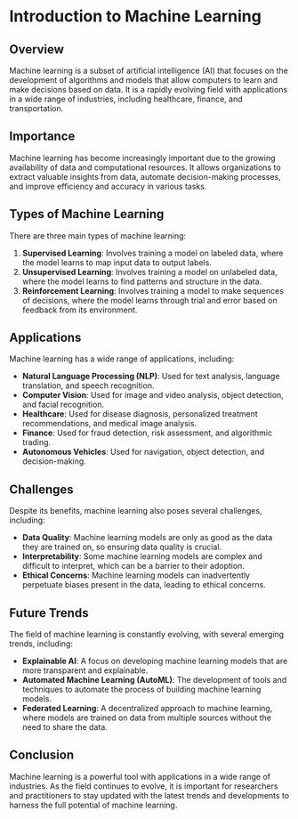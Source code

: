 # Introduction to Machine Learning

## Overview
Machine learning is a subset of artificial intelligence (AI) that focuses on the development of algorithms and models that allow computers to learn and make decisions based on data. It is a rapidly evolving field with applications in a wide range of industries, including healthcare, finance, and transportation.

## Importance
Machine learning has become increasingly important due to the growing availability of data and computational resources. It allows organizations to extract valuable insights from data, automate decision-making processes, and improve efficiency and accuracy in various tasks.

## Types of Machine Learning
There are three main types of machine learning:
1. **Supervised Learning**: Involves training a model on labeled data, where the model learns to map input data to output labels.
2. **Unsupervised Learning**: Involves training a model on unlabeled data, where the model learns to find patterns and structure in the data.
3. **Reinforcement Learning**: Involves training a model to make sequences of decisions, where the model learns through trial and error based on feedback from its environment.

## Applications
Machine learning has a wide range of applications, including:
- **Natural Language Processing (NLP)**: Used for text analysis, language translation, and speech recognition.
- **Computer Vision**: Used for image and video analysis, object detection, and facial recognition.
- **Healthcare**: Used for disease diagnosis, personalized treatment recommendations, and medical image analysis.
- **Finance**: Used for fraud detection, risk assessment, and algorithmic trading.
- **Autonomous Vehicles**: Used for navigation, object detection, and decision-making.

## Challenges
Despite its benefits, machine learning also poses several challenges, including:
- **Data Quality**: Machine learning models are only as good as the data they are trained on, so ensuring data quality is crucial.
- **Interpretability**: Some machine learning models are complex and difficult to interpret, which can be a barrier to their adoption.
- **Ethical Concerns**: Machine learning models can inadvertently perpetuate biases present in the data, leading to ethical concerns.

## Future Trends
The field of machine learning is constantly evolving, with several emerging trends, including:
- **Explainable AI**: A focus on developing machine learning models that are more transparent and explainable.
- **Automated Machine Learning (AutoML)**: The development of tools and techniques to automate the process of building machine learning models.
- **Federated Learning**: A decentralized approach to machine learning, where models are trained on data from multiple sources without the need to share the data.

## Conclusion
Machine learning is a powerful tool with applications in a wide range of industries. As the field continues to evolve, it is important for researchers and practitioners to stay updated with the latest trends and developments to harness the full potential of machine learning.
